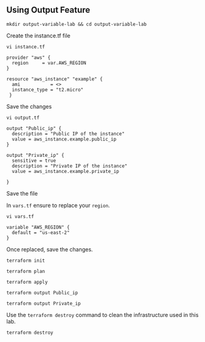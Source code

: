 ## Using Output Feature 

```
mkdir output-variable-lab && cd output-variable-lab
```
Create the instance.tf file
```
vi instance.tf
```
```
provider "aws" {
  region     = var.AWS_REGION
}

resource "aws_instance" "example" {
  ami           = <>
  instance_type = "t2.micro"
 }
```
Save the changes
```
vi output.tf
```
```
output "Public_ip" {
  description = "Public IP of the instance"
  value = aws_instance.example.public_ip
}

output "Private_ip" {
  sensitive = true
  description = "Private IP of the instance"
  value = aws_instance.example.private_ip

}
```
Save the file

In `vars.tf` ensure to replace your `region`. 
```
vi vars.tf
```
```
variable "AWS_REGION" {
  default = "us-east-2"
}
```
Once replaced, save the changes.
```
terraform init
```
```
terraform plan
```
```
terraform apply
```
```
terraform output Public_ip
```
```
terraform output Private_ip
```
Use the `terraform destroy` command to clean the infrastructure used in this lab.
```
terraform destroy
```


